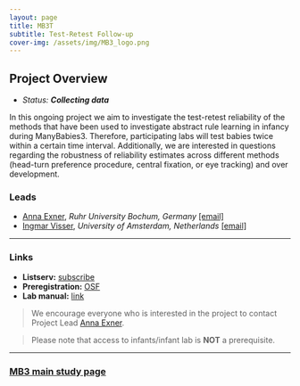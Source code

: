 ```yaml
---
layout: page
title: MB3T
subtitle: Test-Retest Follow-up
cover-img: /assets/img/MB3_logo.png
---
```


## Project Overview

* *Status: **Collecting data***

In this ongoing project we aim to investigate the test-retest reliability of the methods that have been used to investigate abstract rule learning in infancy during ManyBabies3. Therefore, participating labs will test babies twice within a certain time interval. Additionally, we are interested in questions regarding the robustness of reliability estimates across different methods (head-turn preference procedure, central fixation, or eye tracking) and over development.


### Leads
* [Anna Exner](https://dev.imp10.ruhr-uni-bochum.de/epsy/personen/exner.html.en), *Ruhr University Bochum, Germany* [[email]](mailto:anna.exner@posteo.de) 
* [Ingmar Visser](https://www.uva.nl/profiel/v/i/i.visser/i.visser.html?cb), *University of Amsterdam, Netherlands* [[email]](mailto:i.visser@uva.nl)


***
### Links
* **Listserv:** [subscribe](https://groups.google.com/g/mb3t)
* **Preregistration:** [OSF](https://osf.io/ma8z5)
* **Lab manual:** [link](https://docs.google.com/document/d/1lSn2U7gT7v-k0_HLlzoyzsdQiLAgJlDd/edit?usp=sharing&ouid=109835695047974693970&rtpof=true&sd=true)

> We encourage everyone who is interested in the project to contact Project Lead [Anna Exner](mailto:anna.exner@posteo.de).

> Please note that access to infants/infant lab is **NOT** a prerequisite.

***
### [MB3 main study page]({{site.baseurl}}/MB3/)